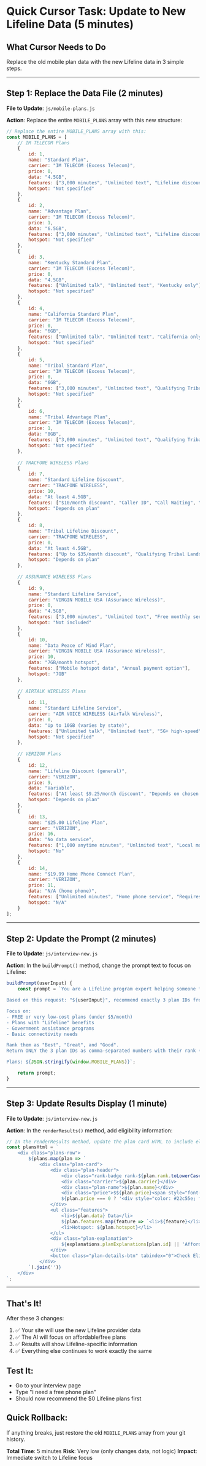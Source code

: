 # Quick Cursor Task: Update to New Lifeline Data (5 minutes)

## What Cursor Needs to Do

Replace the old mobile plan data with the new Lifeline data in 3 simple steps.

---

## Step 1: Replace the Data File (2 minutes)

**File to Update**: `js/mobile-plans.js`

**Action**: Replace the entire `MOBILE_PLANS` array with this new structure:

```javascript
// Replace the entire MOBILE_PLANS array with this:
const MOBILE_PLANS = [
    // IM TELECOM Plans
    {
        id: 1,
        name: "Standard Plan",
        carrier: "IM TELECOM (Excess Telecom)",
        price: 0,
        data: "4.5GB",
        features: ["3,000 minutes", "Unlimited text", "Lifeline discount"],
        hotspot: "Not specified"
    },
    {
        id: 2,
        name: "Advantage Plan", 
        carrier: "IM TELECOM (Excess Telecom)",
        price: 1,
        data: "6.5GB",
        features: ["3,000 minutes", "Unlimited text", "Lifeline discount"],
        hotspot: "Not specified"
    },
    {
        id: 3,
        name: "Kentucky Standard Plan",
        carrier: "IM TELECOM (Excess Telecom)",
        price: 0,
        data: "4.5GB", 
        features: ["Unlimited talk", "Unlimited text", "Kentucky only"],
        hotspot: "Not specified"
    },
    {
        id: 4,
        name: "California Standard Plan",
        carrier: "IM TELECOM (Excess Telecom)",
        price: 0,
        data: "6GB",
        features: ["Unlimited talk", "Unlimited text", "California only"],
        hotspot: "Not specified"
    },
    {
        id: 5,
        name: "Tribal Standard Plan",
        carrier: "IM TELECOM (Excess Telecom)",
        price: 0,
        data: "6GB",
        features: ["3,000 minutes", "Unlimited text", "Qualifying Tribal Lands"],
        hotspot: "Not specified"
    },
    {
        id: 6,
        name: "Tribal Advantage Plan",
        carrier: "IM TELECOM (Excess Telecom)",
        price: 1,
        data: "8GB",
        features: ["3,000 minutes", "Unlimited text", "Qualifying Tribal Lands"],
        hotspot: "Not specified"
    },
    
    // TRACFONE WIRELESS Plans
    {
        id: 7,
        name: "Standard Lifeline Discount",
        carrier: "TRACFONE WIRELESS",
        price: 10,
        data: "At least 4.5GB",
        features: ["$10/month discount", "Caller ID", "Call Waiting", "Voicemail"],
        hotspot: "Depends on plan"
    },
    {
        id: 8,
        name: "Tribal Lifeline Discount", 
        carrier: "TRACFONE WIRELESS",
        price: 0,
        data: "At least 4.5GB",
        features: ["Up to $35/month discount", "Qualifying Tribal Lands", "Caller ID"],
        hotspot: "Depends on plan"
    },
    
    // ASSURANCE WIRELESS Plans
    {
        id: 9,
        name: "Standard Lifeline Service",
        carrier: "VIRGIN MOBILE USA (Assurance Wireless)", 
        price: 0,
        data: "4.5GB",
        features: ["3,000 minutes", "Unlimited text", "Free monthly service"],
        hotspot: "Not included"
    },
    {
        id: 10,
        name: "Data Peace of Mind Plan",
        carrier: "VIRGIN MOBILE USA (Assurance Wireless)",
        price: 10,
        data: "7GB/month hotspot",
        features: ["Mobile hotspot data", "Annual payment option"],
        hotspot: "7GB"
    },
    
    // AIRTALK WIRELESS Plans
    {
        id: 11,
        name: "Standard Lifeline Service",
        carrier: "AIR VOICE WIRELESS (AirTalk Wireless)",
        price: 0,
        data: "Up to 10GB (varies by state)",
        features: ["Unlimited talk", "Unlimited text", "5G+ high-speed", "Free smartphones"],
        hotspot: "Not specified"
    },
    
    // VERIZON Plans
    {
        id: 12,
        name: "Lifeline Discount (general)",
        carrier: "VERIZON",
        price: 9,
        data: "Variable",
        features: ["At least $9.25/month discount", "Depends on chosen plan"],
        hotspot: "Depends on plan"
    },
    {
        id: 13,
        name: "$25.00 Lifeline Plan",
        carrier: "VERIZON", 
        price: 16,
        data: "No data service",
        features: ["1,000 anytime minutes", "Unlimited text", "Local mobile to mobile"],
        hotspot: "No"
    },
    {
        id: 14,
        name: "$19.99 Home Phone Connect Plan",
        carrier: "VERIZON",
        price: 11,
        data: "N/A (home phone)",
        features: ["Unlimited minutes", "Home phone service", "Requires device"],
        hotspot: "N/A"
    }
];
```

---

## Step 2: Update the Prompt (2 minutes)

**File to Update**: `js/interview-new.js`

**Action**: In the `buildPrompt()` method, change the prompt text to focus on Lifeline:

```javascript
buildPrompt(userInput) {
    const prompt = `You are a Lifeline program expert helping someone find government-assisted mobile plans for low-income households.

Based on this request: "${userInput}", recommend exactly 3 plan IDs from this list that best match the user's needs for affordable connectivity. 

Focus on:
- FREE or very low-cost plans (under $5/month) 
- Plans with "Lifeline" benefits
- Government assistance programs
- Basic connectivity needs

Rank them as "Best", "Great", and "Good". 
Return ONLY the 3 plan IDs as comma-separated numbers with their rank (example: "1:Best,7:Great,12:Good"). 

Plans: ${JSON.stringify(window.MOBILE_PLANS)}`;

    return prompt;
}
```

---

## Step 3: Update Results Display (1 minute)

**File to Update**: `js/interview-new.js`

**Action**: In the `renderResults()` method, add eligibility information:

```javascript
// In the renderResults method, update the plan card HTML to include eligibility:
const plansHtml = `
    <div class="plans-row">
        ${plans.map(plan => `
            <div class="plan-card">
                <div class="plan-header">
                    <div class="rank-badge rank-${plan.rank.toLowerCase()}">${plan.rank}</div>
                    <div class="carrier">${plan.carrier}</div>
                    <div class="plan-name">${plan.name}</div>
                    <div class="price">$${plan.price}<span style="font-size:0.9rem;font-weight:400;">/mo</span></div>
                    ${plan.price === 0 ? '<div style="color: #22c55e; font-weight: bold; font-size: 0.9rem;">✓ FREE with Lifeline</div>' : ''}
                </div>
                <ul class="features">
                    <li>${plan.data} Data</li>
                    ${plan.features.map(feature => `<li>${feature}</li>`).join('')}
                    <li>Hotspot: ${plan.hotspot}</li>
                </ul>
                <div class="plan-explanation">
                    ${explanations.planExplanations[plan.id] || 'Affordable plan designed for low-income households.'}
                </div>
                <button class="plan-details-btn" tabindex="0">Check Eligibility & Apply</button>
            </div>
        `).join('')}
    </div>
`;
```

---

## That's It! 

After these 3 changes:

1. ✅ Your site will use the new Lifeline provider data
2. ✅ The AI will focus on affordable/free plans  
3. ✅ Results will show Lifeline-specific information
4. ✅ Everything else continues to work exactly the same

## Test It:
- Go to your interview page
- Type "I need a free phone plan" 
- Should now recommend the $0 Lifeline plans first

## Quick Rollback:
If anything breaks, just restore the old `MOBILE_PLANS` array from your git history.

**Total Time**: 5 minutes
**Risk**: Very low (only changes data, not logic)
**Impact**: Immediate switch to Lifeline focus